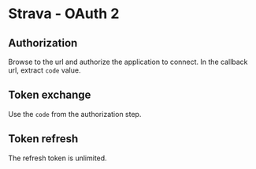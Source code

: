 # Strava - OAuth 2

## Authorization

Browse to the url and authorize the application to connect.
In the callback url, extract `code` value.

## Token exchange

Use the `code` from the authorization step.

## Token refresh

The refresh token is unlimited.

